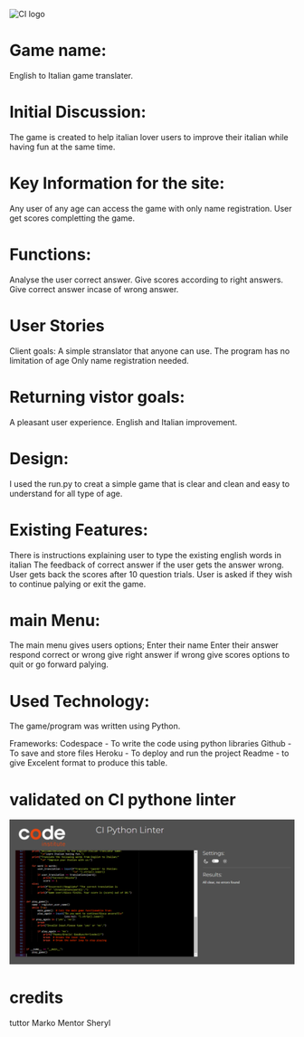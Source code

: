 ![CI logo](https://codeinstitute.s3.amazonaws.com/fullstack/ci_logo_small.png)

# Game name:
English to Italian game translater.

# Initial Discussion:
The game is created to help italian lover users to improve their italian while having fun at the same time.

# Key Information for the site:
Any user of any age can access the game with only name  registration.
User get scores completting the game.

# Functions:
Analyse the user correct answer.
Give scores according to right answers.
Give correct answer incase of wrong answer.

# User Stories
Client goals:
A simple stranslator that anyone can use.
The program has no limitation of age 
Only name registration needed.

# Returning vistor goals:
A pleasant user experience.
English and Italian improvement.

# Design:
I used the run.py to creat a simple game that is clear and clean and easy to understand for all type of age.

# Existing Features:
There is instructions explaining user to type the existing english words in italian
The feedback of correct answer if the user gets the answer wrong.
User gets back the scores after 10 question trials.
User is asked if they wish to continue palying or exit the game.

# main Menu:
The main menu gives users options;
Enter their name
Enter their answer
respond correct or wrong
give right answer if wrong
give scores
options to quit or go forward palying.

# Used Technology:
The game/program was written using Python.

Frameworks:
Codespace - To write the code using python libraries 
Github - To save and store files
Heroku - To deploy and run the project
Readme - to give Excelent format to produce this table.

# validated on CI pythone linter
![CI Python Linter](images/python-linter-screenshot.png)

# credits
tuttor Marko
Mentor Sheryl 





